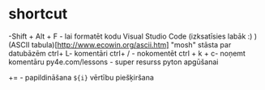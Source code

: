 # shortcut
-Shift + Alt + F - lai formatēt kodu Visual Studio Code (izksatīsies labāk :) )
(ASCII tabula)[http://www.ecowin.org/ascii.htm]
"mosh" stāsta par datubāzēm
ctrl+ L- komentāri
ctrl+ / - nokomentēt
ctrl + k + c- noņemt komentāru
py4e.com/lessons - super resurss pyton apgūšanai

+= - papildināšana
```${i}``` vērtību piešķiršana
